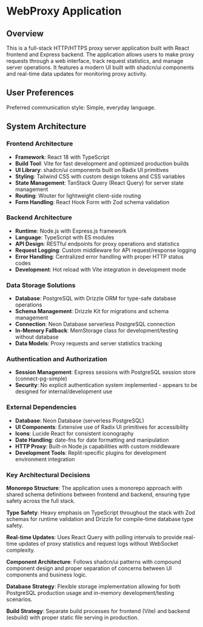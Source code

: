 # WebProxy Application

## Overview

This is a full-stack HTTP/HTTPS proxy server application built with React frontend and Express backend. The application allows users to make proxy requests through a web interface, track request statistics, and manage server operations. It features a modern UI built with shadcn/ui components and real-time data updates for monitoring proxy activity.

## User Preferences

Preferred communication style: Simple, everyday language.

## System Architecture

### Frontend Architecture
- **Framework**: React 18 with TypeScript
- **Build Tool**: Vite for fast development and optimized production builds
- **UI Library**: shadcn/ui components built on Radix UI primitives
- **Styling**: Tailwind CSS with custom design tokens and CSS variables
- **State Management**: TanStack Query (React Query) for server state management
- **Routing**: Wouter for lightweight client-side routing
- **Form Handling**: React Hook Form with Zod schema validation

### Backend Architecture
- **Runtime**: Node.js with Express.js framework
- **Language**: TypeScript with ES modules
- **API Design**: RESTful endpoints for proxy operations and statistics
- **Request Logging**: Custom middleware for API request/response logging
- **Error Handling**: Centralized error handling with proper HTTP status codes
- **Development**: Hot reload with Vite integration in development mode

### Data Storage Solutions
- **Database**: PostgreSQL with Drizzle ORM for type-safe database operations
- **Schema Management**: Drizzle Kit for migrations and schema management
- **Connection**: Neon Database serverless PostgreSQL connection
- **In-Memory Fallback**: MemStorage class for development/testing without database
- **Data Models**: Proxy requests and server statistics tracking

### Authentication and Authorization
- **Session Management**: Express sessions with PostgreSQL session store (connect-pg-simple)
- **Security**: No explicit authentication system implemented - appears to be designed for internal/development use

### External Dependencies
- **Database**: Neon Database (serverless PostgreSQL)
- **UI Components**: Extensive use of Radix UI primitives for accessibility
- **Icons**: Lucide React for consistent iconography
- **Date Handling**: date-fns for date formatting and manipulation
- **HTTP Proxy**: Built-in Node.js capabilities with custom middleware
- **Development Tools**: Replit-specific plugins for development environment integration

### Key Architectural Decisions

**Monorepo Structure**: The application uses a monorepo approach with shared schema definitions between frontend and backend, ensuring type safety across the full stack.

**Type Safety**: Heavy emphasis on TypeScript throughout the stack with Zod schemas for runtime validation and Drizzle for compile-time database type safety.

**Real-time Updates**: Uses React Query with polling intervals to provide real-time updates of proxy statistics and request logs without WebSocket complexity.

**Component Architecture**: Follows shadcn/ui patterns with compound component design and proper separation of concerns between UI components and business logic.

**Database Strategy**: Flexible storage implementation allowing for both PostgreSQL production usage and in-memory development/testing scenarios.

**Build Strategy**: Separate build processes for frontend (Vite) and backend (esbuild) with proper static file serving in production.